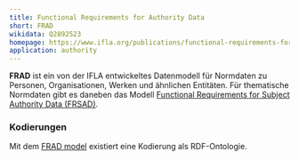 ```yaml
---
title: Functional Requirements for Authority Data
short: FRAD
wikidata: Q2892523
homepage: https://www.ifla.org/publications/functional-requirements-for-authority-data
application: authority
---
```


**FRAD** ist ein von der IFLA entwickeltes Datenmodell für Normdaten zu
Personen, Organisationen, Werken und ähnlichen Entitäten. Für thematische
Normdaten gibt es daneben das Modell [Functional Requirements for Subject
Authority Data (FRSAD)](frsad).

### Kodierungen

Mit dem [FRAD model](rdf/voc/frad) existiert eine Kodierung als RDF-Ontologie.

<!-- TODO: Beziehung zu FRBR -->
